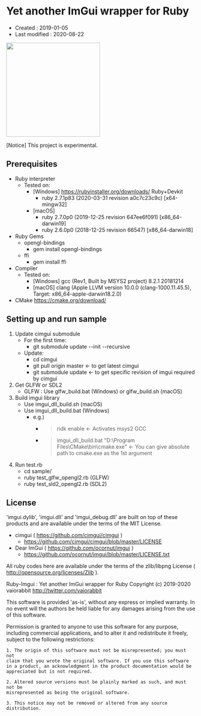 <!-- -*- mode:markdown; coding:utf-8; -*- -->

# Yet another ImGui wrapper for Ruby #

*   Created : 2019-01-05
*   Last modified : 2020-08-22

<img src="https://raw.githubusercontent.com/vaiorabbit/ruby-imgui/master/doc/jpfont_test.png" width="250">

[Notice] This project is experimental.

## Prerequisites ##

*   Ruby interpreter
    *   Tested on:
        *   [Windows] https://rubyinstaller.org/downloads/ Ruby+Devkit
            *   ruby 2.7.1p83 (2020-03-31 revision a0c7c23c9c) [x64-mingw32]
        *   [macOS]
            *   ruby 2.7.0p0 (2019-12-25 revision 647ee6f091) [x86_64-darwin19]
            *   ruby 2.6.0p0 (2018-12-25 revision 66547) [x86_64-darwin18]
*   Ruby Gems
    *   opengl-bindings
        *   gem install opengl-bindings
    *   ffi
        *   gem install ffi
*   Compiler
    *   Tested on:
        *   [Windows] gcc (Rev1, Built by MSYS2 project) 8.2.1 20181214
        *   [macOS] clang (Apple LLVM version 10.0.0 (clang-1000.11.45.5), Target: x86_64-apple-darwin18.2.0)
*   CMake https://cmake.org/download/


## Setting up and run sample ##

1.  Update cimgui submodule
    *   For the first time:
        *   git submodule update --init --recursive
    *   Update:
        *   cd cimgui
        *   git pull origin master <- to get latest cimgui
        *   git submodule update <- to get specific revision of imgui required by cimgui
2.  Get GLFW or SDL2
    *   GLFW : Use glfw_build.bat (Windows) or glfw_build.sh (macOS)
3.  Build imgui library
    *   Use imgui_dll_build.sh (macOS)
    *   Use imgui_dll_build.bat (Windows)
        *   e.g.)
            *   > ridk enable <- Activates msys2 GCC
            *   > imgui_dll_build.bat "D:\Program Files\CMake\bin\cmake.exe" <- You can give absolute path to cmake.exe as the 1st argument
4.  Run test.rb
    *   cd sample/
    *   ruby test_glfw_opengl2.rb (GLFW)
    *   ruby test_sld2_opengl2.rb (SDL2)

## License ##

'imgui.dylib', 'imgui.dll' and 'imgui_debug.dll' are built on top of these products and are available under the terms of the MIT License.
*   cimgui ( https://github.com/cimgui/cimgui )
    *   https://github.com/cimgui/cimgui/blob/master/LICENSE
*   Dear ImGui ( https://github.com/ocornut/imgui )
    *   https://github.com/ocornut/imgui/blob/master/LICENSE.txt

All ruby codes here are available under the terms of the zlib/libpng License ( http://opensource.org/licenses/Zlib ).

Ruby-Imgui : Yet another ImGui wrapper for Ruby
Copyright (c) 2019-2020 vaiorabbit <http://twitter.com/vaiorabbit>

This software is provided 'as-is', without any express or implied
warranty. In no event will the authors be held liable for any damages
arising from the use of this software.

Permission is granted to anyone to use this software for any purpose,
including commercial applications, and to alter it and redistribute it
freely, subject to the following restrictions:

    1. The origin of this software must not be misrepresented; you must not
    claim that you wrote the original software. If you use this software
    in a product, an acknowledgment in the product documentation would be
    appreciated but is not required.

    2. Altered source versions must be plainly marked as such, and must not be
    misrepresented as being the original software.

    3. This notice may not be removed or altered from any source
    distribution.

